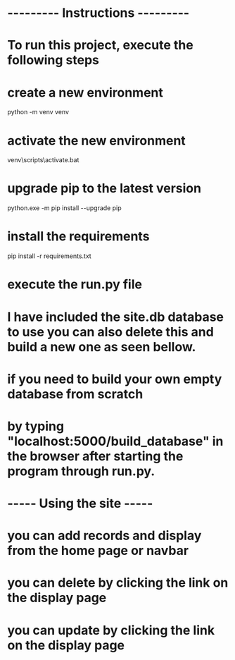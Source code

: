 #  --------- Instructions  --------- 

# To run this project, execute the following steps

# create a new environment
python -m venv venv

# activate the new environment
venv\scripts\activate.bat

# upgrade pip to the latest version
python.exe -m pip install --upgrade pip

# install the requirements 
pip install -r requirements.txt 

# execute the run.py file

# I have included the site.db database to use you can also delete this and build a new one as seen bellow. 
# if you need to build your own empty database from scratch 
# by typing "localhost:5000/build_database" in the browser after starting the program through run.py.

#  ----- Using the site ----- 

# you can add records and display from the home page or navbar

# you can delete by clicking the link on the display page 

# you can update by clicking the link on the display page 



